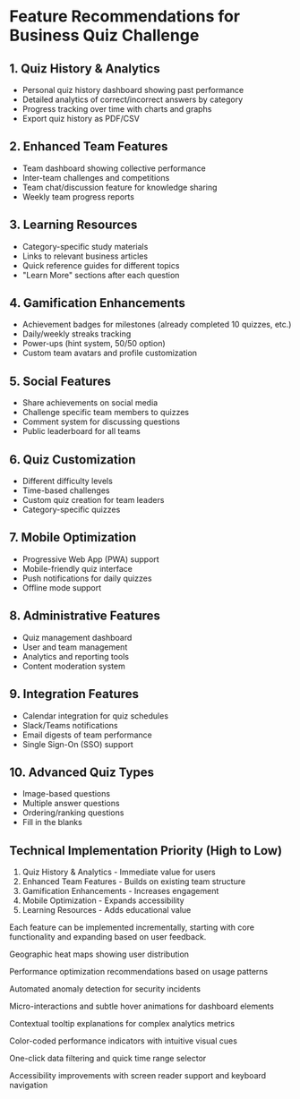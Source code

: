 # Feature Recommendations for Business Quiz Challenge

## 1. Quiz History & Analytics
- Personal quiz history dashboard showing past performance
- Detailed analytics of correct/incorrect answers by category
- Progress tracking over time with charts and graphs
- Export quiz history as PDF/CSV

## 2. Enhanced Team Features
- Team dashboard showing collective performance
- Inter-team challenges and competitions
- Team chat/discussion feature for knowledge sharing
- Weekly team progress reports

## 3. Learning Resources
- Category-specific study materials
- Links to relevant business articles
- Quick reference guides for different topics
- "Learn More" sections after each question

## 4. Gamification Enhancements
- Achievement badges for milestones (already completed 10 quizzes, etc.)
- Daily/weekly streaks tracking
- Power-ups (hint system, 50/50 option)
- Custom team avatars and profile customization

## 5. Social Features
- Share achievements on social media
- Challenge specific team members to quizzes
- Comment system for discussing questions
- Public leaderboard for all teams

## 6. Quiz Customization
- Different difficulty levels
- Time-based challenges
- Custom quiz creation for team leaders
- Category-specific quizzes

## 7. Mobile Optimization
- Progressive Web App (PWA) support
- Mobile-friendly quiz interface
- Push notifications for daily quizzes
- Offline mode support

## 8. Administrative Features
- Quiz management dashboard
- User and team management
- Analytics and reporting tools
- Content moderation system

## 9. Integration Features
- Calendar integration for quiz schedules
- Slack/Teams notifications
- Email digests of team performance
- Single Sign-On (SSO) support

## 10. Advanced Quiz Types
- Image-based questions
- Multiple answer questions
- Ordering/ranking questions
- Fill in the blanks

## Technical Implementation Priority (High to Low)
1. Quiz History & Analytics - Immediate value for users
2. Enhanced Team Features - Builds on existing team structure
3. Gamification Enhancements - Increases engagement
4. Mobile Optimization - Expands accessibility
5. Learning Resources - Adds educational value

Each feature can be implemented incrementally, starting with core functionality and expanding based on user feedback.


Geographic heat maps showing user distribution

Performance optimization recommendations based on usage patterns

Automated anomaly detection for security incidents

Micro-interactions and subtle hover animations for dashboard elements

Contextual tooltip explanations for complex analytics metrics

Color-coded performance indicators with intuitive visual cues

One-click data filtering and quick time range selector

Accessibility improvements with screen reader support and keyboard navigation
